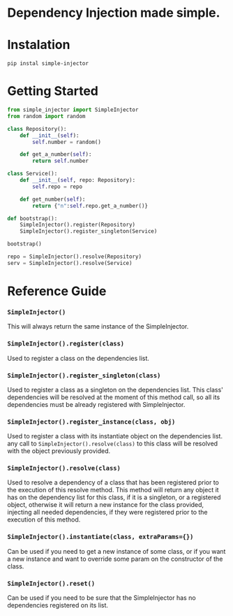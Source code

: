 # Dependency Injection made simple.


# Instalation
```
pip instal simple-injector
```

# Getting Started
```python
from simple_injector import SimpleInjector
from random import random

class Repository():
    def __init__(self):
        self.number = random()

    def get_a_number(self):
        return self.number

class Service():
    def __init__(self, repo: Repository):
        self.repo = repo

    def get_number(self):
        return {"n":self.repo.get_a_number()}

def bootstrap():
    SimpleInjector().register(Repository)
    SimpleInjector().register_singleton(Service)

bootstrap()

repo = SimpleInjector().resolve(Repository)
serv = SimpleInjector().resolve(Service)
```

# Reference Guide

### `SimpleInjector()`
This will always return the same instance of the SimpleInjector.

### `SimpleInjector().register(class)`
Used to register a class on the dependencies list.

### `SimpleInjector().register_singleton(class)`
Used to register a class as a singleton on the dependencies list.
This class' dependencies will be resolved at the moment of this method call, so all its dependencies must be already registered with SimpleInjector.

### `SimpleInjector().register_instance(class, obj)`
Used to register a class with its instantiate object on the dependencies list.
any call to `SimpleInjector().resolve(class)` to this class will be resolved with the object previously provided.

### `SimpleInjector().resolve(class)`
Used to resolve a dependency of a class that has been registered prior to the execution of this resolve method.
This method will return any object it has on the dependency list for this class, if it is a singleton, or a registered object, otherwise it will return a new instance for the class provided, injecting all needed dependencies, if they were registered prior to the execution of this method.

### `SimpleInjector().instantiate(class, extraParams={})`
Can be used if you need to get a new instance of some class, or if you want a new instance and want to override some param on the constructor of the class.

### `SimpleInjector().reset()`
Can be used if you need to be sure that the SimpleInjector has no dependencies registered on its list.
